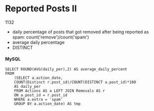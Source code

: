 # Reported Posts II
1132

- daily percentage of posts that got removed after being reported as spam: count('remove')/count('spam')
- average daily percentage 
- DISTINCT 
####  MySQL
```
SELECT ROUND(AVG(daily_per),2) AS average_daily_percent
FROM
	(SELECT a.action_date, 
	COUNT(Distinct r.post_id)/COUNT(DISTINCT a.post_id)*100  
	AS daily_per
	FROM Actions AS a LEFT JOIN Removals AS r 
	ON a.post_id = r.post_id
	WHERE a.extra = 'spam'
	GROUP BY a.action_date) AS tmp
```